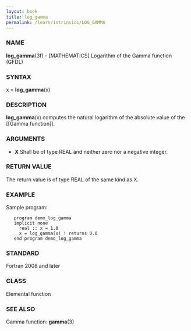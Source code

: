 ```yaml
---
layout: book
title: log_gamma
permalink: /learn/intrinsics/LOG_GAMMA
---
```

### NAME

__log\_gamma__(3f) - \[MATHEMATICS\] Logarithm of the Gamma function
(GFDL)

### SYNTAX

x = __log\_gamma__(x)

### DESCRIPTION

__log\_gamma__(x) computes the natural logarithm of the absolute value
of the \[\[Gamma function\]\].

### ARGUMENTS

  - __X__
    Shall be of type REAL and neither zero nor a negative integer.

### RETURN VALUE

The return value is of type REAL of the same kind as X.

### EXAMPLE

Sample program:

```
   program demo_log_gamma
   implicit none
     real :: x = 1.0
     x = log_gamma(x) ! returns 0.0
   end program demo_log_gamma
```

### STANDARD

Fortran 2008 and later

### CLASS

Elemental function

### SEE ALSO

Gamma function: __gamma__(3)

